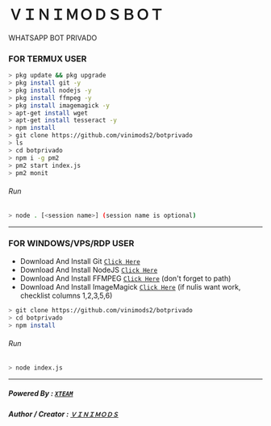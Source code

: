 # ＶＩＮＩＭＯＤＳＢＯＴ
WHATSAPP BOT PRIVADO

### FOR TERMUX USER
```bash
> pkg update && pkg upgrade
> pkg install git -y
> pkg install nodejs -y
> pkg install ffmpeg -y
> pkg install imagemagick -y
> apt-get install wget
> apt-get install tesseract -y
> npm install
> git clone https://github.com/vinimods2/botprivado
> ls
> cd botprivado
> npm i -g pm2
> pm2 start index.js
> pm2 monit
```
###### Run
```bash
> node . [<session name>] (session name is optional)
```

---------

### FOR WINDOWS/VPS/RDP USER
* Download And Install Git [`Click Here`](https://git-scm.com/downloads) <br>
* Download And Install NodeJS [`Click Here`](https://nodejs.org/en/download) <br>
* Download And Install FFMPEG [`Click Here`](https://ffmpeg.org/download.html) (don't forget to path) 
* Download And Install ImageMagick [`Click Here`](https://imagemagick.org/script/download.php) (if nulis want work,  checklist columns 1,2,3,5,6) 
```bash
> git clone https://github.com/vinimods2/botprivado
> cd botprivado
> npm install
```
###### Run
```bash
> node index.js
```
--------------

##### Powered By : [`XTEAM`](https://api.xteam.xyz) 
##### Author / Creator : [`ＶＩＮＩＭＯＤＳ`](https://GitHub.com/vinimods2)
